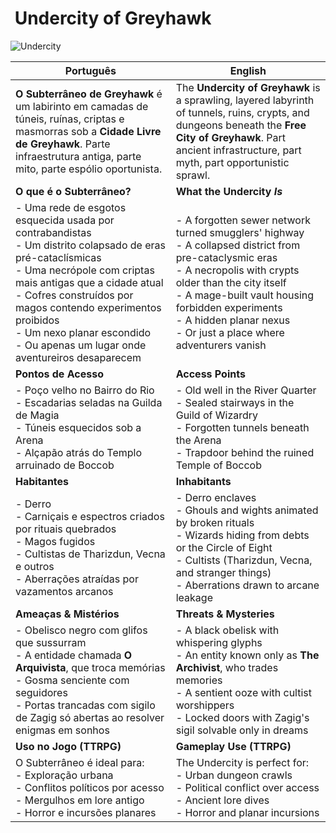 # ️ Undercity of Greyhawk
![Undercity](../../../../../../assets/location/undercity.png)

| Português | English |
|-----------|---------|
| **O Subterrâneo de Greyhawk** é um labirinto em camadas de túneis, ruínas, criptas e masmorras sob a **Cidade Livre de Greyhawk**. Parte infraestrutura antiga, parte mito, parte espólio oportunista. | The **Undercity of Greyhawk** is a sprawling, layered labyrinth of tunnels, ruins, crypts, and dungeons beneath the **Free City of Greyhawk**. Part ancient infrastructure, part myth, part opportunistic sprawl. |
| **O que é o Subterrâneo?** | **What the Undercity *Is*** |
| - Uma rede de esgotos esquecida usada por contrabandistas<br>- Um distrito colapsado de eras pré-cataclísmicas<br>- Uma necrópole com criptas mais antigas que a cidade atual<br>- Cofres construídos por magos contendo experimentos proibidos<br>- Um nexo planar escondido<br>- Ou apenas um lugar onde aventureiros desaparecem | - A forgotten sewer network turned smugglers' highway<br>- A collapsed district from pre-cataclysmic eras<br>- A necropolis with crypts older than the city itself<br>- A mage-built vault housing forbidden experiments<br>- A hidden planar nexus<br>- Or just a place where adventurers vanish |
| **Pontos de Acesso** | **Access Points** |
| - Poço velho no Bairro do Rio<br>- Escadarias seladas na Guilda de Magia<br>- Túneis esquecidos sob a Arena<br>- Alçapão atrás do Templo arruinado de Boccob | - Old well in the River Quarter<br>- Sealed stairways in the Guild of Wizardry<br>- Forgotten tunnels beneath the Arena<br>- Trapdoor behind the ruined Temple of Boccob |
| **Habitantes** | **Inhabitants** |
| - Derro<br>- Carniçais e espectros criados por rituais quebrados<br>- Magos fugidos<br>- Cultistas de Tharizdun, Vecna e outros<br>- Aberrações atraídas por vazamentos arcanos | - Derro enclaves<br>- Ghouls and wights animated by broken rituals<br>- Wizards hiding from debts or the Circle of Eight<br>- Cultists (Tharizdun, Vecna, and stranger things)<br>- Aberrations drawn to arcane leakage |
| **Ameaças & Mistérios** | **Threats & Mysteries** |
| - Obelisco negro com glifos que sussurram<br>- A entidade chamada **O Arquivista**, que troca memórias<br>- Gosma senciente com seguidores<br>- Portas trancadas com sigilo de Zagig  só abertas ao resolver enigmas em sonhos | - A black obelisk with whispering glyphs<br>- An entity known only as **The Archivist**, who trades memories<br>- A sentient ooze with cultist worshippers<br>- Locked doors with Zagig's sigil  solvable only in dreams |
| **Uso no Jogo (TTRPG)** | **Gameplay Use (TTRPG)** |
| O Subterrâneo é ideal para:<br>- Exploração urbana<br>- Conflitos políticos por acesso<br>- Mergulhos em lore antigo<br>- Horror e incursões planares | The Undercity is perfect for:<br>- Urban dungeon crawls<br>- Political conflict over access<br>- Ancient lore dives<br>- Horror and planar incursions |





